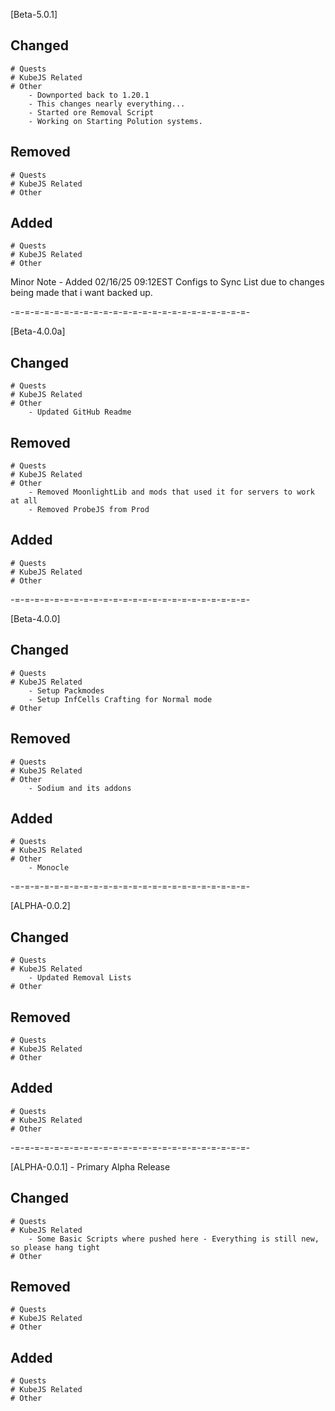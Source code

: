 [Beta-5.0.1]
## Changed
    # Quests
    # KubeJS Related
    # Other
        - Downported back to 1.20.1
        - This changes nearly everything...
        - Started ore Removal Script
        - Working on Starting Polution systems.
## Removed
    # Quests
    # KubeJS Related
    # Other
## Added
    # Quests
    # KubeJS Related
    # Other

Minor Note - Added 02/16/25 09:12EST Configs to Sync List due to changes being made that i want backed up.

-=-=-=-=-=-=-=-=-=-=-=-=-=-=-=-=-=-=-=-=-=-=-=-=-

[Beta-4.0.0a]
## Changed
    # Quests
    # KubeJS Related
    # Other
        - Updated GitHub Readme
## Removed
    # Quests
    # KubeJS Related
    # Other
        - Removed MoonlightLib and mods that used it for servers to work at all
        - Removed ProbeJS from Prod
## Added
    # Quests
    # KubeJS Related
    # Other

-=-=-=-=-=-=-=-=-=-=-=-=-=-=-=-=-=-=-=-=-=-=-=-=-

[Beta-4.0.0]
## Changed
    # Quests
    # KubeJS Related
        - Setup Packmodes
        - Setup InfCells Crafting for Normal mode
    # Other
## Removed
    # Quests
    # KubeJS Related
    # Other
        - Sodium and its addons
## Added
    # Quests
    # KubeJS Related
    # Other
        - Monocle

-=-=-=-=-=-=-=-=-=-=-=-=-=-=-=-=-=-=-=-=-=-=-=-=-

[ALPHA-0.0.2]
## Changed
    # Quests
    # KubeJS Related
        - Updated Removal Lists
    # Other
## Removed
    # Quests
    # KubeJS Related
    # Other
## Added
    # Quests
    # KubeJS Related
    # Other

-=-=-=-=-=-=-=-=-=-=-=-=-=-=-=-=-=-=-=-=-=-=-=-=-

[ALPHA-0.0.1] - Primary Alpha Release
## Changed
    # Quests
    # KubeJS Related
        - Some Basic Scripts where pushed here - Everything is still new, so please hang tight
    # Other
## Removed
    # Quests
    # KubeJS Related
    # Other
## Added
    # Quests
    # KubeJS Related
    # Other

